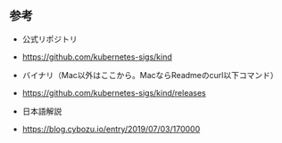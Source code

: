 ## 参考
* 公式リポジトリ
* https://github.com/kubernetes-sigs/kind


* バイナリ（Mac以外はここから。MacならReadmeのcurl以下コマンド）
* https://github.com/kubernetes-sigs/kind/releases


* 日本語解説
* https://blog.cybozu.io/entry/2019/07/03/170000
